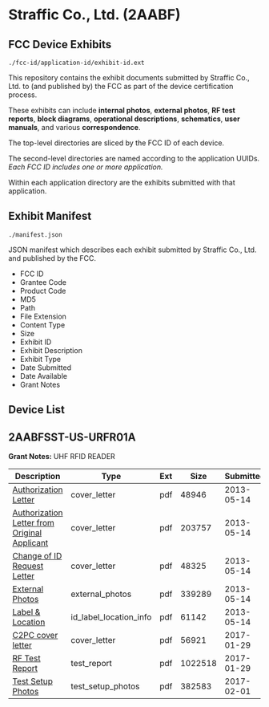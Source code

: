 # Straffic Co., Ltd. (2AABF)
## FCC Device Exhibits

```
./fcc-id/application-id/exhibit-id.ext
```

This repository contains the exhibit documents submitted by Straffic Co., Ltd. to (and published by) the FCC as part of the device certification process.

These exhibits can include **internal photos**, **external photos**, **RF test reports**, **block diagrams**, **operational descriptions**, **schematics**, **user manuals**, and various **correspondence**.

The top-level directories are sliced by the FCC ID of each device.

The second-level directories are named according to the application UUIDs. *Each FCC ID includes one or more application.*

Within each application directory are the exhibits submitted with that application. 

## Exhibit Manifest

```
./manifest.json
```

JSON manifest which describes each exhibit submitted by Straffic Co., Ltd. and published by the FCC.

- FCC ID
- Grantee Code
- Product Code
- MD5
- Path
- File Extension
- Content Type
- Size
- Exhibit ID
- Exhibit Description
- Exhibit Type
- Date Submitted
- Date Available
- Grant Notes

## Device List
## 2AABFSST-US-URFR01A
**Grant Notes:** UHF RFID READER

| Description | Type | Ext | Size | Submitted | Available |
| ----------- | ---- | --- | ---- | --------- | --------- |
| [Authorization Letter](2AABFSST-US-URFR01A/21550b94160a574e06097caa87c5fe4c/1964802.pdf) | cover_letter | pdf | 48946 | 2013-05-14 | 2013-05-14 |
| [Authorization Letter from Original Applicant](2AABFSST-US-URFR01A/21550b94160a574e06097caa87c5fe4c/1964803.pdf) | cover_letter | pdf | 203757 | 2013-05-14 | 2013-05-14 |
| [Change of ID Request Letter](2AABFSST-US-URFR01A/21550b94160a574e06097caa87c5fe4c/1964804.pdf) | cover_letter | pdf | 48325 | 2013-05-14 | 2013-05-14 |
| [External Photos](2AABFSST-US-URFR01A/21550b94160a574e06097caa87c5fe4c/1964805.pdf) | external_photos | pdf | 339289 | 2013-05-14 | 2013-05-14 |
| [Label & Location](2AABFSST-US-URFR01A/21550b94160a574e06097caa87c5fe4c/1964806.pdf) | id_label_location_info | pdf | 61142 | 2013-05-14 | 2013-05-14 |
| [C2PC cover letter](2AABFSST-US-URFR01A/7b668990f9b62a0e9e24ccedd4f91b00/3272593.pdf) | cover_letter | pdf | 56921 | 2017-01-29 | 2017-01-29 |
| [RF Test Report](2AABFSST-US-URFR01A/7b668990f9b62a0e9e24ccedd4f91b00/3272594.pdf) | test_report | pdf | 1022518 | 2017-01-29 | 2017-01-29 |
| [Test Setup Photos](2AABFSST-US-URFR01A/7b668990f9b62a0e9e24ccedd4f91b00/3274009.pdf) | test_setup_photos | pdf | 382583 | 2017-02-01 | 2017-01-29 |

